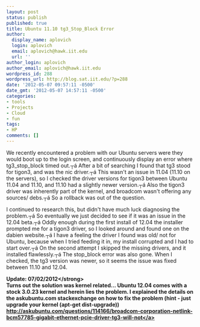 ```yaml
---
layout: post
status: publish
published: true
title: Ubuntu 11.10 tg3_Stop_Block Error
author:
  display_name: aplovich
  login: aplovich
  email: aplovich@hawk.iit.edu
  url: ''
author_login: aplovich
author_email: aplovich@hawk.iit.edu
wordpress_id: 288
wordpress_url: http://blog.sat.iit.edu/?p=288
date: '2012-05-07 09:57:11 -0500'
date_gmt: '2012-05-07 14:57:11 -0500'
categories:
- tools
- Projects
- Cloud
- fun
tags:
- HP
comments: []
---
```

<p>We recently encountered a problem with our Ubuntu servers were they would boot up to the login screen, and continuously display an error where tg3_stop_block timed out.┬&aacute; After a bit of searching I found that tg3 stood for tigon3, and was the nic driver.┬&aacute; This wasn't an issue in 11.04 (11.10 on the servers), so I checked the driver versions for tigon3 between Ubuntu 11.04 and 11.10, and 11.10 had a slightly newer version.┬&aacute; Also the tigon3 driver was inherently part of the kernel, and broadcom wasn't offering any sources&#47; debs.┬&aacute; So a rollback was out of the question.</p>
<p>I continued to research this, but didn't have much luck diagnosing the problem.┬&aacute; So eventually we just decided to see if it was an issue in the 12.04 beta.┬&aacute; Oddly enough during the first install of 12.04 the installer prompted me for a tigon3 driver, so I looked around and found one on the dabien website.┬&aacute; I have a feeling the driver I found was old&#47; not for Ubuntu, because when I tried feeding it in, my install corrupted and I had to start over.┬&aacute; On the second attempt I skipped the missing drivers, and it installed flawlessly.┬&aacute; The stop_block error was also gone. When I checked, the tg3 version was newer, so it seems the issue was fixed between 11.10 and 12.04.</p>
<p><strong>Update: 07&#47;02&#47;2012<&#47;strong><br />
Turns out the solution was kernel related...  Ubuntu 12.04 comes with a stock 3.0.23 kernel and herein lies the problem.   I explained the details on the askubuntu.com stackexchange on how to fix the problem (hint - just upgrade your kernel (apt-get dist-upgrade))<br />
<a href="http:&#47;&#47;askubuntu.com&#47;questions&#47;114166&#47;broadcom-corporation-netlink-bcm57785-gigabit-ethernet-pcie-driver-tg3-will-not" title="http:&#47;&#47;askubuntu.com&#47;questions&#47;114166&#47;broadcom-corporation-netlink-bcm57785-gigabit-ethernet-pcie-driver-tg3-will-not">http:&#47;&#47;askubuntu.com&#47;questions&#47;114166&#47;broadcom-corporation-netlink-bcm57785-gigabit-ethernet-pcie-driver-tg3-will-not<&#47;a></p>
